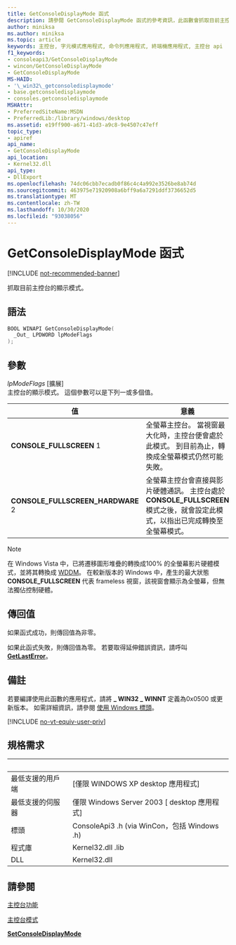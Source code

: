 ```yaml
---
title: GetConsoleDisplayMode 函式
description: 請參閱 GetConsoleDisplayMode 函式的參考資訊，此函數會抓取目前主控台的顯示模式。
author: miniksa
ms.author: miniksa
ms.topic: article
keywords: 主控台, 字元模式應用程式, 命令列應用程式, 終端機應用程式, 主控台 api
f1_keywords:
- consoleapi3/GetConsoleDisplayMode
- wincon/GetConsoleDisplayMode
- GetConsoleDisplayMode
MS-HAID:
- '\_win32\_getconsoledisplaymode'
- base.getconsoledisplaymode
- consoles.getconsoledisplaymode
MSHAttr:
- PreferredSiteName:MSDN
- PreferredLib:/library/windows/desktop
ms.assetid: e19ff900-a671-41d3-a9c8-9e4507c47eff
topic_type:
- apiref
api_name:
- GetConsoleDisplayMode
api_location:
- Kernel32.dll
api_type:
- DllExport
ms.openlocfilehash: 74dc06cbb7ecadb0f86c4c4a992e3526be8ab74d
ms.sourcegitcommit: 463975e71920908a6bff9a6a7291ddf3736652d5
ms.translationtype: MT
ms.contentlocale: zh-TW
ms.lasthandoff: 10/30/2020
ms.locfileid: "93038056"
---
```

# <a name="getconsoledisplaymode-function"></a>GetConsoleDisplayMode 函式

[!INCLUDE [not-recommended-banner](./includes/not-recommended-banner.md)]

抓取目前主控台的顯示模式。

## <a name="syntax"></a>語法

```C
BOOL WINAPI GetConsoleDisplayMode(
  _Out_ LPDWORD lpModeFlags
);
```

## <a name="parameters"></a>參數

*lpModeFlags* \[擴展\]  
主控台的顯示模式。 這個參數可以是下列一或多個值。

| 值 | 意義 |
|-|-|
| **CONSOLE_FULLSCREEN** 1 | 全螢幕主控台。 當視窗最大化時，主控台便會處於此模式。 到目前為止，轉換成全螢幕模式仍然可能失敗。 |
| **CONSOLE_FULLSCREEN_HARDWARE** 2 | 全螢幕主控台會直接與影片硬體通訊。 主控台處於 **CONSOLE_FULLSCREEN** 模式之後，就會設定此模式，以指出已完成轉換至全螢幕模式。 |

> [!NOTE]
> 在 Windows Vista 中，已將遷移圖形堆疊的轉換成100% 的全螢幕影片硬體模式，並將其轉換成 [WDDM](https://docs.microsoft.com//windows-hardware/drivers/display/introduction-to-the-windows-vista-and-later-display-driver-model)。 在較新版本的 Windows 中，產生的最大狀態 **CONSOLE_FULLSCREEN** 代表 frameless 視窗，該視窗會顯示為全螢幕，但無法獨佔控制硬體。

## <a name="return-value"></a>傳回值

如果函式成功，則傳回值為非零。

如果此函式失敗，則傳回值為零。 若要取得延伸錯誤資訊，請呼叫 [**GetLastError**](https://msdn.microsoft.com/library/windows/desktop/ms679360)。

## <a name="remarks"></a>備註

若要編譯使用此函數的應用程式，請將 **\_ WIN32 \_ WINNT** 定義為0x0500 或更新版本。 如需詳細資訊，請參閱 [使用 Windows 標頭](https://msdn.microsoft.com/library/windows/desktop/aa383745)。

[!INCLUDE [no-vt-equiv-user-priv](./includes/no-vt-equiv-user-priv.md)]

## <a name="requirements"></a>規格需求

| &nbsp; | &nbsp; |
|-|-|
| 最低支援的用戶端 | \[僅限 WINDOWS XP desktop 應用程式\] |
| 最低支援的伺服器 | 僅限 Windows Server 2003 \[ desktop 應用程式\] |
| 標頭 | ConsoleApi3 .h (via WinCon，包括 Windows .h)  |
| 程式庫 | Kernel32.dll .lib |
| DLL | Kernel32.dll |

## <a name="see-also"></a>請參閱

[主控台功能](console-functions.md)

[主控台模式](console-modes.md)

[**SetConsoleDisplayMode**](setconsoledisplaymode.md)

